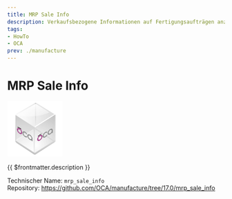 ```yaml
---
title: MRP Sale Info
description: Verkaufsbezogene Informationen auf Fertigungsaufträgen anzeigen.
tags:
- HowTo
- OCA
prev: ./manufacture
---
```

# MRP Sale Info
![icon_oca_app](attachments/icon_oca_app.png)

{{ $frontmatter.description }}

Technischer Name: `mrp_sale_info`\
Repository: <https://github.com/OCA/manufacture/tree/17.0/mrp_sale_info>
